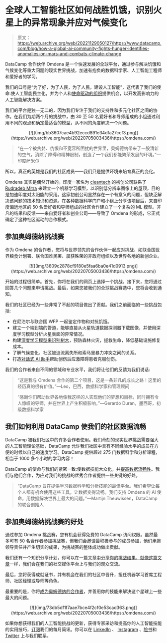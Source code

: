 # 全球人工智能社区如何战胜饥饿，识别火星上的异常现象并应对气候变化

> 原文：<https://web.archive.org/web/20221129050127/https://www.datacamp.com/blog/how-a-global-ai-community-fights-hunger-identifies-anomalies-on-mars-and-combats-climate-change>

DataCamp 合作伙伴 Omdena 是一个快速发展的全球平台，通过参与解决饥饿和气候变化等重大问题的现实世界挑战，加速有抱负的数据科学家、人工智能工程师和爱好者的学习。

我们的口号是“为了好，为了人民，为了人民，建设人工智能”，这代表了我们的使命:使人工智能民主化，并为个人和[使命驱动的组织](https://web.archive.org/web/20220705003436/https://omdena.com/ai-challenge/)提供机会，以开发高影响力的人工智能解决方案。

我们的平台是独一无二的，因为我们专注于我们的支持性和多元化社区之间的协作。在我们为期两个月的挑战中，由 30 至 50 名爱好者和导师组成的小组通过利用不同的观点和确定最适合的模型，从不同的角度解决一个问题。

<center>[![](img/bb3607cae4b92eccd891e34dfa27ccf3.png)](https://web.archive.org/web/20220705003436/https://omdena.com/)</center>

> “在一个被贪婪、仇恨和不宽容所困扰的世界里，奥姆德纳带来了一股清新的空气，消除了障碍和精神限制，创造了一个我们都能繁荣发展的环境。”—印度萨米尔

所以，真正的英雄是我们的社区成员——我们只是提供环境来培育真正的变化。

Omdena 其实是偶然开始的。印度一家名为 [cleantech](https://web.archive.org/web/20220705003436/https://www.cleantech.com/) 的初创公司联系了 [Rudradeb Mitra](https://web.archive.org/web/20220705003436/https://www.linkedin.com/in/mitrar/) 来建立一个机器学习模型，以识别低分辨率图像上的屋顶，目的是加速印度对太阳能的采用。这家初创公司显然存在一个有意义的问题，但缺乏解决该问题的技术知识和资源。在各种数据科学门户和小组上分享该项目后，来自印度偏远地区的 50 名爱好者和导师组成的社区合作建立了一个复杂的 ML 模型。非凡的结果和反馈——来自爱好者和创业公司——导致了 Omdena 的形成，它正式确定了这种社区驱动的合作模式。

## 参加奥姆德纳挑战赛

作为 Omdena 的合作者，您将与世界领先的合作伙伴一起应对挑战，如联合国世界粮食计划署、联合国难民署、屡获殊荣的非政府组织以及世界各地的新创企业。

<center>[![](img/3609c2878cf9180e5faa6ba0e41d0913.png)](https://web.archive.org/web/20220705003436/https://omdena.com/)</center>

开始的过程很简单。首先，你将在我们的网页上选择一个挑战。接下来，您将通过回答几个问题来申请挑战。最后，如果您被我们的全球挑战赛选中，您将会收到通知。

我们的社区已经为一些非常了不起的项目做出了贡献。我们之前面临的一些挑战包括:

*   在尼泊尔与联合国 WFP 一起鉴定作物和对抗饥饿。
*   建立一个端到端的管道，能够直接从火星轨道数据探测器下载图像，并使用深度学习模型分析火星表面的异常情况。
*   构建[深度学习模型来识别树木](https://web.archive.org/web/20220705003436/https://omdena.com/trees/)，预防森林火灾，拯救生命，降低基础设施修复成本。
*   了解气候变化、社区被迫流离失所和索马里暴力冲突之间的关系。
*   打造[对话式 AI 助手](https://web.archive.org/web/20220705003436/https://medium.com/omdena/neural-transfer-learning-in-nlp-for-post-traumatic-stress-disorder-assessment-c173412a2394)帮助创伤后应激障碍患者克服创伤。

我们的合作者来自不同的领域和专业水平，我们将让他们的反馈为我们说话:

> “这是我与 Omdena 合作的第二个项目，这是一条非凡的成长之路！这里的经历真的很有价值。”—Leo，巴西，数据科学家和管理顾问
> 
> “感谢你们帮助世界各地像我这样的人实现他们的梦想和目标，同时拥有令人惊叹的导师，并在世界上产生积极影响。”—Gerardo Duran，墨西哥，初级数据科学家

## 我们如何利用 DataCamp 使我们的社区数据流畅

DataCamp 被我们社区中的许多合作者使用。我们苛刻的现实世界挑战需要强大的人工智能理论基础，DataCamp 允许我们社区中具有不同经验水平的成员在方便的时候以自己的速度学习。DataCamp 提供超过 275 门数据科学和分析课程，相当于 1000 多个小时的学习内容！

DataCamp 的使命与我们的紧密一致:使数据技能大众化，并[提高数据流畅性](https://web.archive.org/web/20220705003436/https://www.datacamp.com/resources/whitepapers/what-data-fluency-looks-like)。我们与他们合作，为应对我们的挑战的优秀合作者提供一些关键的好处。

> “DataCamp 旨在提供学习数据科学和分析技能的最佳平台。我们希望让每个人都有机会使用这些工具，让数据变得流畅。我们支持 Omdena 的 AI 使命，用数据解决世界上最大的问题。”—Martijn Theuwissen，DataCamp 的联合创始人

## 参加奥姆德纳挑战赛的好处

通过参加 Omdena 挑战赛，您有机会获得免费的 DataCamp 访问权限。虽然最多可有 50 名合作者参加挑战赛，但我们会邀请最积极参与的成员参加，他们承担领导责任并产生切实的成果，为挑战赛的整体成功做出贡献。

我们还有一个知识分享计划，你可以在一篇文章[中分享你的挑战结果，就像这篇文章](https://web.archive.org/web/20220705003436/https://medium.com/omdena/neural-transfer-learning-in-nlp-for-post-traumatic-stress-disorder-assessment-c173412a2394)一样，我们会在我们的社交媒体平台上与我们的观众交流。

最后，您将获得成就证书，并有机会在我们的社区中晋升，担任机器学习首席工程师、社区经理或导师等角色。

最重要的是，你将[成为奥姆德纳的合作者](https://web.archive.org/web/20220705003436/https://omdena.com/our-projects/)，并善用你的技能来解决这个星球上一些最大的问题。

<center>[![](img/73db5df1f7aae7bce4f2cf0e53cad363.png)](https://web.archive.org/web/20220705003436/https://omdena.com/)</center>

如果你想获得我们的人工智能挑战的更新，获得专家采访和提高你的人工智能技能的实用技巧，[订阅](https://web.archive.org/web/20220705003436/http://eepurl.com/gto7Xn?source=post_page---------------------------)我们的每月简讯。你可以在 [LinkedIn](https://web.archive.org/web/20220705003436/https://www.linkedin.com/company/14052175?source=post_page---------------------------) 、 [Instagram](https://web.archive.org/web/20220705003436/https://www.instagram.com/omdenaglobal/) 、[脸书](https://web.archive.org/web/20220705003436/https://web.facebook.com/OmdenaAI/?source=post_page---------------------------)和 [Twitter](https://web.archive.org/web/20220705003436/https://twitter.com/OmdenaAI?source=post_page---------------------------) 上与我们联系。